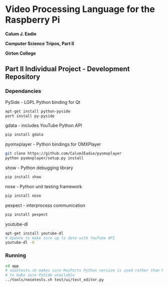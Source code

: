 # Video Processing Language for the Raspberry Pi

**Calum J. Eadie**

**Computer Science Tripos, Part II**

**Girton College**

## Part II Individual Project - Development Repository

### Dependancies

PySide - LGPL Python binding for Qt

```sh
apt-get install python-pyside
port install py-pyside
```

gdata - includes YouTube Python API

```sh
pip install gdata
```

pyomxplayer - Python bindings for OMXPlayer

```sh
git clone https://github.com/CalumJEadie/pyomxplayer
python pyomxplayer/setup.py install
```

show - Python debugging library

```sh
pip install show
```

nose - Python unit testing framework

```sh
pip install nose
```

pexpect - interprocess communication

```sh
pip install pexpect
```

youtube-dl

```sh
apt-get install youtube-dl
# Update to make sure up to date with YouTube API
youtube-dl -U
```


### Running

```sh
cd app
# nosetests.sh makes sure MacPorts Python version is used rather than Mac version
# to make sure PySide available
../tools/nosetests.sh test/ui/test_editor.py
```
